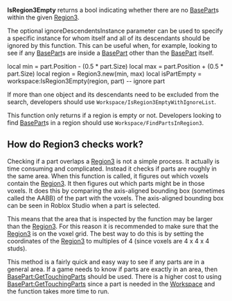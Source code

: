 **IsRegion3Empty** returns a bool indicating whether there are no [BasePart](https://developer.roblox.com/en-us/api-reference/class/BasePart)s within the given [Region3](https://developer.roblox.com/en-us/api-reference/datatype/Region3).

The optional ignoreDescendentsInstance parameter can be used to specify a specific instance for whom itself and all of its descendants should be ignored by this function. This can be useful when, for example, looking to see if any [BasePart](https://developer.roblox.com/en-us/api-reference/class/BasePart)s are inside a [BasePart](https://developer.roblox.com/en-us/api-reference/class/BasePart) other than the [BasePart](https://developer.roblox.com/en-us/api-reference/class/BasePart) itself.

local min = part.Position - (0.5 \* part.Size)
local max = part.Position + (0.5 \* part.Size)
local region = Region3.new(min, max)
local isPartEmpty = workspace:IsRegion3Empty(region, part) --  ignore part

If more than one object and its descendants need to be excluded from the search, developers should use `Workspace/IsRegion3EmptyWithIgnoreList`.

This function only returns if a region is empty or not. Developers looking to find [BasePart](https://developer.roblox.com/en-us/api-reference/class/BasePart)s in a region should use `Workspace/FindPartsInRegion3`.

How do Region3 checks work?
---------------------------

Checking if a part overlaps a [Region3](https://developer.roblox.com/en-us/api-reference/datatype/Region3) is not a simple process. It actually is time consuming and complicated. Instead it checks if parts are roughly in the same area. When this function is called, it figures out which voxels contain the [Region3](https://developer.roblox.com/en-us/api-reference/datatype/Region3). It then figures out which parts might be in those voxels. It does this by comparing the axis-aligned bounding box (sometimes called the AABB) of the part with the voxels. The axis-aligned bounding box can be seen in Roblox Studio when a part is selected.

This means that the area that is inspected by the function may be larger than the [Region3](https://developer.roblox.com/en-us/api-reference/datatype/Region3). For this reason it is recommended to make sure that the [Region3](https://developer.roblox.com/en-us/api-reference/datatype/Region3) is on the voxel grid. The best way to do this is by setting the coordinates of the [Region3](https://developer.roblox.com/en-us/api-reference/datatype/Region3) to multiples of 4 (since voxels are 4 x 4 x 4 studs).

This method is a fairly quick and easy way to see if any parts are in a general area. If a game needs to know if parts are exactly in an area, then [BasePart:GetTouchingParts](https://developer.roblox.com/en-us/api-reference/function/BasePart/GetTouchingParts) should be used. There is a higher cost to using [BasePart:GetTouchingParts](https://developer.roblox.com/en-us/api-reference/function/BasePart/GetTouchingParts) since a part is needed in the [Workspace](https://developer.roblox.com/en-us/api-reference/class/Workspace) and the function takes more time to run.
